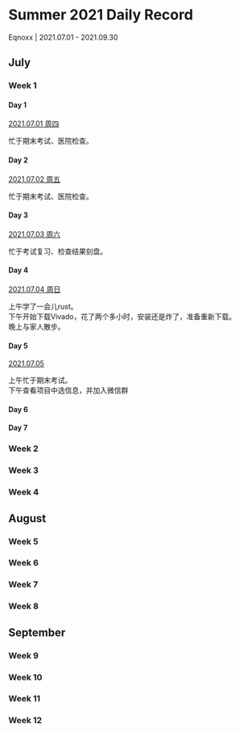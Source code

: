 # Summer 2021 Daily Record #
Eqnoxx | 2021.07.01 - 2021.09.30
## July ##
### Week 1 ###
#### Day 1 ####
<u>2021.07.01 周四</u>  

忙于期末考试、医院检查。

#### Day 2 ####
<u>2021.07.02 周五</u>  

忙于期末考试、医院检查。

#### Day 3 ####
<u>2021.07.03 周六</u>  

忙于考试复习、检查结果刻盘。

#### Day 4 ####
<u>2021.07.04 周日</u>  
  
上午学了一会儿rust。  
下午开始下载Vivado，花了两个多小时，安装还是炸了，准备重新下载。  
晚上与家人散步。

#### Day 5 ####
<u>2021.07.05</u>

上午忙于期末考试。  
下午查看项目中选信息，并加入微信群

#### Day 6 ####
#### Day 7 ####

### Week 2 ###

### Week 3 ###

### Week 4 ###
## August ##
### Week 5 ###
### Week 6 ###
### Week 7 ###
### Week 8 ###
## September ##
### Week 9 ###
### Week 10 ###
### Week 11 ###
### Week 12 ###